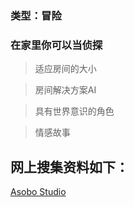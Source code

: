 ### 类型：冒险
### 在家里你可以当侦探
> 适应房间的大小

> 房间解决方案AI

> 具有世界意识的角色

> 情感故事


## 网上搜集资料如下：
[Asobo Studio](http://www.asobostudio.com/games/fragments)
